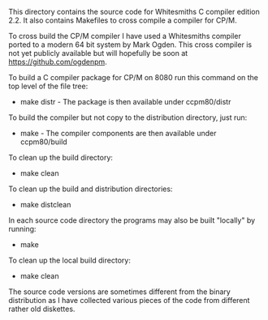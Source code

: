 This directory contains the source code for Whitesmiths C compiler edition 2.2.
It also contains Makefiles to cross compile a compiler for CP/M.

To cross build the CP/M compiler I have used a Whitesmiths compiler ported to a modern 64 bit system by Mark Ogden.
This cross compiler is not yet publicly available but will hopefully be soon at https://github.com/ogdenpm.

To build a C compiler package for CP/M on 8080 run this command on the top level of the file tree:
* make distr - The package is then available under ccpm80/distr

To build the compiler but not copy to the distribution directory, just run:
* make  - The compiler components are then available under ccpm80/build

To clean up the build directory:
* make clean

To clean up the build and distribution directories:
* make distclean

In each source code directory the programs may also be built "locally" by running:
* make

To clean up the local build directory:
* make clean

The source code versions are sometimes different from the binary distribution
as I have collected various pieces of the code from different rather old diskettes.
